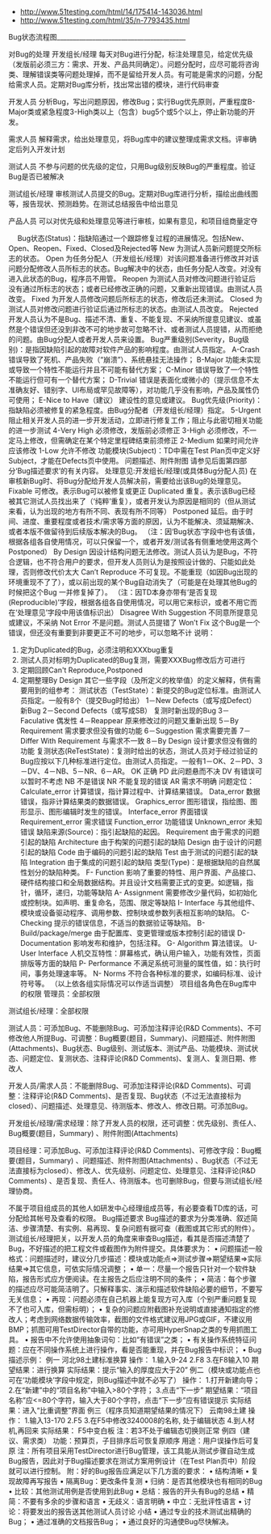 

- http://www.51testing.com/html/14/175414-143036.html
- http://www.51testing.com/html/35/n-7793435.html

Bug状态流程图________________________________________

对Bug的处理
开发组长/经理
每天对Bug进行分配，标注处理意见，给定优先级（发版前必须三方：需求、开发、产品共同确定）。问题分配时，应尽可能将咨询类、理解错误类等问题处理掉，而不是留给开发人员。有可能是需求的问题，分配给需求人员。定期对Bug库分析，找出常出错的模块，进行代码审查

开发人员
分析Bug，写出问题原因，修改Bug；实行Bug优先原则，严重程度B-Major类或紧急程度3-High类以上（包含）bug5个或5个以上，停止新功能的开发。

需求人员
解释需求，给出处理意见，将Bug库中的建议整理成需求文档。评审确定后列入开发计划

测试人员
不参与问题的优先级的定位，只用Bug级别反映Bug的严重程度。验证Bug是否已被解决

测试组长/经理
审核测试人员提交的Bug。定期对Bug库进行分析，描绘出曲线图等，报告现状、预测趋势。在测试总结报告中给出意见

产品人员
可以对优先级和处理意见等进行审核，如果有意见，和项目组商量定夺

　
Bug状态(Status)：指缺陷通过一个跟踪修复过程的进展情况。包括New、Open、Reopen、Fixed、Closed及Rejected等
New 为测试人员新问题提交所标志的状态。
Open 为任务分配人（开发组长/经理）对该问题准备进行修改并对该问题分配修改人员所标志的状态。Bug解决中的状态，由任务分配人改变。对没有进入此状态的Bug，程序员不用管。
Reopen 为测试人员对修改问题进行验证后没有通过所标志的状态；或者已经修改正确的问题，又重新出现错误。由测试人员改变。
Fixed 为开发人员修改问题后所标志的状态，修改后还未测试。
Closed 为测试人员对修改问题进行验证后通过所标志的状态。由测试人员改变。
Rejected 开发人员认为不是Bug、描述不清、重复、不能复现、不采纳所提意见建议、或虽然是个错误但还没到非改不可的地步故可忽略不计、或者测试人员提错，从而拒绝的问题。由Bug分配人或者开发人员来设置。
Bug严重级别(Severity，Bug级别)：是指因缺陷引起的故障对软件产品的影响程度。由测试人员指定。
A-Crash 错误导致了死机、产品失败（“崩溃”）、系统悬挂无法操作；
B-Major 功能未实现或导致一个特性不能运行并且不可能有替代方案；
C-Minor 错误导致了一个特性不能运行但可有一个替代方案；
D-Trivial 错误是表面化或微小的（提示信息不太准确友好、错别字、UI布局或罕见故障等），对功能几乎没有影响，产品及属性仍可使用；
E-Nice to Have（建议） 建设性的意见或建议。
Bug优先级(Priority)：指缺陷必须被修复的紧急程度。由Bug分配者（开发组长/经理）指定。
5-Urgent 阻止相关开发人员的进一步开发活动，立即进行修复工作；阻止与此密切相关功能的进一步测试
4-Very High 必须修改，发版前必须修正
3-High 必须修改，不一定马上修改，但需确定在某个特定里程碑结束前须修正
2-Medium 如果时间允许应该修改
1-Low 允许不修改
功能模块(Subject)：TD中需在Test Plan页中定义好Subject，才能在Defects页中使用。
问题描述、附件附图 请参见后面第四部分‘Bug描述要求’的有关内容。
处理意见:开发组长/经理(或具体Bug分配人员) 在审核新Bug时、将Bug分配给开发人员解决前，需要给出该Bug的处理意见。
Fixable 可修改。表示Bug可以被修复或更正
Duplicated 重复。表示该Bug已经被其它测试人员找出来了（‘纯粹’重复），或者开发认为原因是相同的（但从测试来看，认为出现的地方有所不同、表现有所不同等）
Postponed 延后。由于时间、进度、重要程度或者技术/需求等方面的原因，认为不能解决、须延期解决、或者本版不做留待到后续版本解决的Bug。
（注：因‘Bug状态’字段中也有该值，根据各组各自使用情况，可以只保留一个，或者开发/测试各有侧重地使用这两个Postponed）
By Design 因设计结构问题无法修改。测试人员认为是Bug，不符合逻辑，也不符合用户的要求，但开发人员则认为是按照设计做的、只能如此处理，否则修改代价太大
Can’t Reproduce 不可复现。不能重现（如因Bug出现的环境重现不了了），或以前出现的某个Bug自动消失了（可能是在处理其他Bug的时候把这个Bug 一并修复掉了）。
（注：因TD本身亦带有‘是否复现(Reproducible)’字段，根据各组各自使用情况，可以用它来标识，或者不用它而在‘处理意见’字段中用该值标识出）
Disagree With Suggestion 不同意所提意见或建议，不采纳
Not Error 不是问题。测试人员提错了
Won’t Fix 这个Bug是一个错误，但还没有重要到非要更正不可的地步，可以忽略不计
说明：
1. 定为Duplicated的Bug，必须注明和XXXbug重复
2. 测试人员对标明为Duplicated的Bug复测，需要XXXBug修改后方可进行
3. 定期回顾Can't Reproduce,Postponed
4. 定期整理By Design
其它一些字段（及所定义的枚举值）的定义解释，供有需要用到的组参考：
测试状态（TestState）：新提交的Bug定位标准。由测试人员指定。一般有8个（提交Bug时给出）
1－New Defects（或写成Defect） 新Bug
2－Second Defects（或写成SB） 复测时新出现的Bug
3－Faculative 偶发性
4－Reappear 原来修改过的问题又重新出现
5－By Requirement 需求要求但没有做的功能
6－Suggestion 需求需要完善
7－Differ With Requirement 与需求不一致
8－By Design 设计要求但没有做的功能
复测状态(ReTestState)：复测时给出的状态，测试人员对于经过验证的Bug应按以下几种标准进行定位。由测试人员指定。一般有1－OK、2－PD、3－DV、4－NB、5－NR、6－AR。
OK 正确
PD 此问题悬而不决
DV 有错误可以暂时不考虑
NB 不是错误
NR 不能复现的错误
AR 需求不明确
问题定位：
Calculate_error 计算错误，指计算过程中、计算结果错误。
Data_error 数据错误，指非计算结果类的数据错误。
Graphics_error 图形错误，指绘图、图形显示、图形编辑时发生的错误。
Interface_error 界面错误
Requirement_error 需求错误
Function_error 功能错误
Unknown_error 未知错误
缺陷来源(Source)：指引起缺陷的起因。
Requirement 由于需求的问题引起的缺陷
Architecture 由于构架的问题引起的缺陷
Design 由于设计的问题引起的缺陷
Code 由于编码的问题引起的缺陷
Test 由于测试的问题引起的缺陷
Integration 由于集成的问题引起的缺陷
类型(Type)：是根据缺陷的自然属性划分的缺陷种类。
F- Function 影响了重要的特性、用户界面、产品接口、硬件结构接口和全局数据结构。并且设计文档需要正式的变更。如逻辑，指针，循环，递归，功能等缺陷
A- Assignment 需要修改少量代码，如初始化或控制块。如声明、重复命名，范围、限定等缺陷
I- Interface 与其他组件、模块或设备驱动程序、调用参数、控制块或参数列表相互影响的缺陷。
C- Checking 提示的错误信息，不适当的数据验证等缺陷。
B- Build/package/merge 由于配置库、变更管理或版本控制引起的错误
D- Documentation 影响发布和维护，包括注释。
G- Algorithm 算法错误。
U- User Interface 人机交互特性：屏幕格式，确认用户输入，功能有效性，页面排版等方面的缺陷
P- Performance 不满足系统可测量的属性值，如：执行时间，事务处理速率等。
N- Norms 不符合各种标准的要求，如编码标准、设计符号等。
（以上依各组实际情况可以作适当调整）
项目组各角色在Bug库中的权限
管理员：全部权限

测试组长/经理：全部权限

测试人员：可添加Bug、不能删除Bug、可添加注释评论(R&D Comments)、不可修改他人所提Bug、可调整：Bug概要(题目，Summary)、问题描述、附件附图(Attachments)、Bug状态、Bug级别、测试版本、测试产品、功能模块、测试状态、问题定位、复测状态、注释评论(R&D Comments)、复测人、复测日期、修改人

开发人员/需求人员：不能删除Bug、可添加注释评论(R&D Comments)、可调整：注释评论(R&D Comments)、是否复现、Bug状态（不过无法直接标为closed）、问题描述、处理意见、待测版本、修改人、修改日期。可添加Bug。

开发组长/经理/需求经理：除了开发人员的权限，还可调整：优先级别、责任人、Bug概要(题目，Summary) 、附件附图(Attachments)

项目经理：可添加Bug、可添加注释评论(R&D Comments)、可修改字段：Bug概要(题目，Summary) 、问题描述、附件附图(Attachments) 、Bug状态（不过无法直接标为closed）、修改人、优先级别、问题定位、处理意见、注释评论(R&D Comments) 、是否复现、责任人、待测版本。也可删除Bug，但要与测试组长/经理协商。

不属于项目组成员的其他人如研发中心经理组成员等，有必要查看TD库的话，可分配给其帐号及查看的权限。
Bug描述要求
Bug描述的要求为分类准确、叙述简洁、步骤清楚、有实例、易再现、复杂问题有据可查（截图或其它形式的附件）。测试组长/经理把关，以开发人员的角度来审查Bug描述，看其是否描述清楚了Bug，不好描述的把工程文件或截图作为附件提交。具体要求为：
• 问题描述一般格式：问题描述时，建议分几步描述：模块或功能点=>测试步骤=>期望结果=>实际结果=>其它信息，可依实际情况调整；
• 单一：尽量一个报告只针对一个软件缺陷，报告形式应方便阅读。在主报告之后应注明不同的条件；
• 简洁：每个步骤的描述应尽可能简洁明了。只解释事实、演示和描述软件缺陷必要的细节，不要写无关信息；
• 再现：问题必须在自己机器上能复现方可入库（个别严重问题复现不了也可入库，但需标明）；
• 复杂的问题应附截图补充说明或直接通知指定的修改人；考虑到网络数据传输效率，截图的文件格式建议用JPG或GIF，不建议用BMP；抓图可用TestDirector自带的功能，亦可用HyperSnap之类的专用抓图工具。
• 报告中不允许使用抽象词句：比如“有错误”之类；
• 有关操作系统特征问题：应在不同操作系统上进行操作，看是否能重现，并在Bug报告中标识；
• Bug描述示例：
例一
河北98土建标准换算
操作：
1.输入9-24
2.F8
3.在F8输入10
期望结果：进行换算
实际结果：提示“输入的厚度应大于20” 例二（模块或功能点也可在‘功能模块’字段中规定，则Bug描述中就不必写了）
操作：
1.打开新建向导；
2.在“新建”中的“项目名称”中输入>80个字符；
3.点击“下一步”
期望结果：“项目名称”应<=80个字符，输入大于80个字符，点击“下一步”应有错误提示
实际结果：进入“比重调整”界面 例三（程序员知道期望结果的情况下）
云南98土建
操作：
1.输入13-170
2.F5
3.在F5中修改3240008的名称, 处于编辑状态
4.到人材机,再回来
实际结果： F5中变白板
注：若3不处于编辑态切换则正常 例四（建议、需求类）
功能：预算页，子目排序后可恢复原顺序
用途：用户误操作后可复原
注：所有项目采用TestDirector进行Bug管理，该工具能从测试步骤自动生成Bug报告，因此对于Bug描述要求在测试方案用例设计（在Test Plan页中）阶段就可以进行控制。
附：好的Bug报告应满足以下几方面的要求：
• 结构清晰
• 复现故障再写报告
• 隔离Bug：更改条件复测
• 归纳：是否其他模块也有相同的Bug
• 比较：其他测试用例是否使用到此Bug
• 总结：报告的开头有Bug的总结
• 精简：不要有多余的步骤和语言
• 无歧义：语言明确
• 中立：无批评性语言
• 讨论：将要发出的报告送其他测试人员讨论
小结
• 通过专业的技术测试出精确的Bug；
• 通过准确的文档报告Bug；
• 通过良好的沟通使Bug尽快解决。
